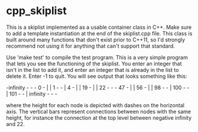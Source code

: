 # cpp_skiplist

This is a skiplist implemented as a usable container class in C++. Make sure to add a template instantiation at the end of the skiplist.cpp file. This class is built around many functions that don't exist prior to C++11, so I'd strongly recommend not using it for anything that can't support that standard.

Use 'make test' to compile the test program. This is a very simple program that lets you see the functioning of the skiplist. You enter an integer that isn't in the list to add it, and enter an integer that is already in the list to delete it. Enter -1 to quit. You will see output that looks something like this:

-infinity   - - - 
0           - | | 
1           - - | 
4           - | | 
19          - | | 
22          - - - 
47          - | | 
56          - | | 
98          - - | 
100         - - | 
101         - - | 
infinity    - - - 

where the height for each node is depicted with dashes on the horizontal axis. The vertical bars represent connections between nodes with the same height, for instance the connection at the top level between negative infinity and 22.